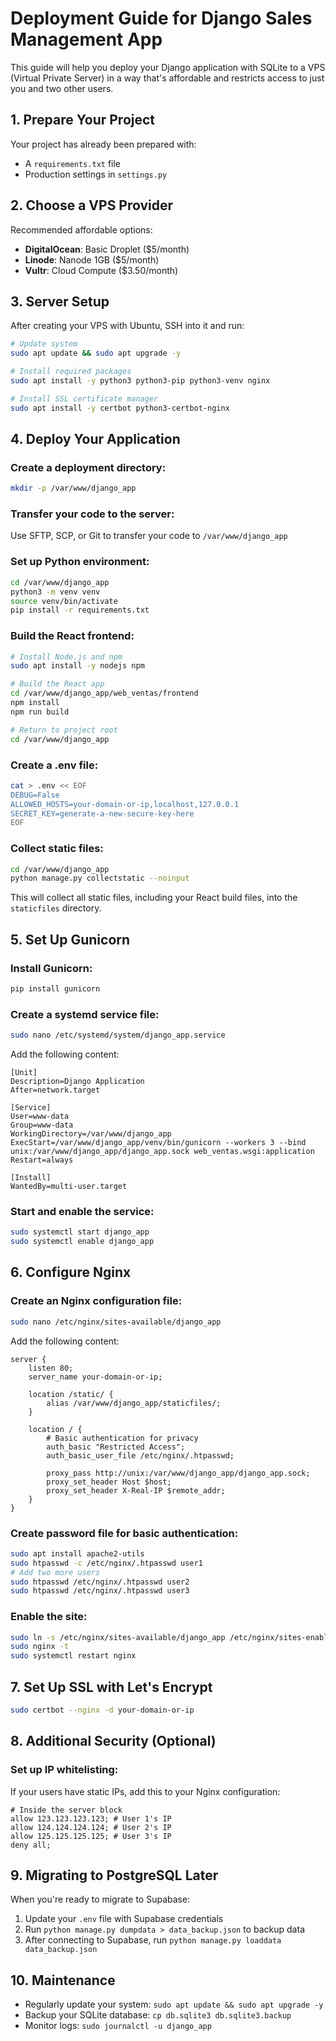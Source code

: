 # Deployment Guide for Django Sales Management App

This guide will help you deploy your Django application with SQLite to a VPS (Virtual Private Server) in a way that's affordable and restricts access to just you and two other users.

## 1. Prepare Your Project

Your project has already been prepared with:
- A `requirements.txt` file
- Production settings in `settings.py`

## 2. Choose a VPS Provider

Recommended affordable options:
- **DigitalOcean**: Basic Droplet ($5/month)
- **Linode**: Nanode 1GB ($5/month)
- **Vultr**: Cloud Compute ($3.50/month)

## 3. Server Setup

After creating your VPS with Ubuntu, SSH into it and run:

```bash
# Update system
sudo apt update && sudo apt upgrade -y

# Install required packages
sudo apt install -y python3 python3-pip python3-venv nginx

# Install SSL certificate manager
sudo apt install -y certbot python3-certbot-nginx
```

## 4. Deploy Your Application

### Create a deployment directory:
```bash
mkdir -p /var/www/django_app
```

### Transfer your code to the server:
Use SFTP, SCP, or Git to transfer your code to `/var/www/django_app`

### Set up Python environment:
```bash
cd /var/www/django_app
python3 -m venv venv
source venv/bin/activate
pip install -r requirements.txt
```

### Build the React frontend:
```bash
# Install Node.js and npm
sudo apt install -y nodejs npm

# Build the React app
cd /var/www/django_app/web_ventas/frontend
npm install
npm run build

# Return to project root
cd /var/www/django_app
```

### Create a .env file:
```bash
cat > .env << EOF
DEBUG=False
ALLOWED_HOSTS=your-domain-or-ip,localhost,127.0.0.1
SECRET_KEY=generate-a-new-secure-key-here
EOF
```

### Collect static files:
```bash
cd /var/www/django_app
python manage.py collectstatic --noinput
```
This will collect all static files, including your React build files, into the `staticfiles` directory.

## 5. Set Up Gunicorn

### Install Gunicorn:
```bash
pip install gunicorn
```

### Create a systemd service file:
```bash
sudo nano /etc/systemd/system/django_app.service
```

Add the following content:
```
[Unit]
Description=Django Application
After=network.target

[Service]
User=www-data
Group=www-data
WorkingDirectory=/var/www/django_app
ExecStart=/var/www/django_app/venv/bin/gunicorn --workers 3 --bind unix:/var/www/django_app/django_app.sock web_ventas.wsgi:application
Restart=always

[Install]
WantedBy=multi-user.target
```

### Start and enable the service:
```bash
sudo systemctl start django_app
sudo systemctl enable django_app
```

## 6. Configure Nginx

### Create an Nginx configuration file:
```bash
sudo nano /etc/nginx/sites-available/django_app
```

Add the following content:
```
server {
    listen 80;
    server_name your-domain-or-ip;

    location /static/ {
        alias /var/www/django_app/staticfiles/;
    }

    location / {
        # Basic authentication for privacy
        auth_basic "Restricted Access";
        auth_basic_user_file /etc/nginx/.htpasswd;
        
        proxy_pass http://unix:/var/www/django_app/django_app.sock;
        proxy_set_header Host $host;
        proxy_set_header X-Real-IP $remote_addr;
    }
}
```

### Create password file for basic authentication:
```bash
sudo apt install apache2-utils
sudo htpasswd -c /etc/nginx/.htpasswd user1
# Add two more users
sudo htpasswd /etc/nginx/.htpasswd user2
sudo htpasswd /etc/nginx/.htpasswd user3
```

### Enable the site:
```bash
sudo ln -s /etc/nginx/sites-available/django_app /etc/nginx/sites-enabled/
sudo nginx -t
sudo systemctl restart nginx
```

## 7. Set Up SSL with Let's Encrypt

```bash
sudo certbot --nginx -d your-domain-or-ip
```

## 8. Additional Security (Optional)

### Set up IP whitelisting:
If your users have static IPs, add this to your Nginx configuration:

```
# Inside the server block
allow 123.123.123.123; # User 1's IP
allow 124.124.124.124; # User 2's IP
allow 125.125.125.125; # User 3's IP
deny all;
```

## 9. Migrating to PostgreSQL Later

When you're ready to migrate to Supabase:

1. Update your `.env` file with Supabase credentials
2. Run `python manage.py dumpdata > data_backup.json` to backup data
3. After connecting to Supabase, run `python manage.py loaddata data_backup.json`

## 10. Maintenance

- Regularly update your system: `sudo apt update && sudo apt upgrade -y`
- Backup your SQLite database: `cp db.sqlite3 db.sqlite3.backup`
- Monitor logs: `sudo journalctl -u django_app`
